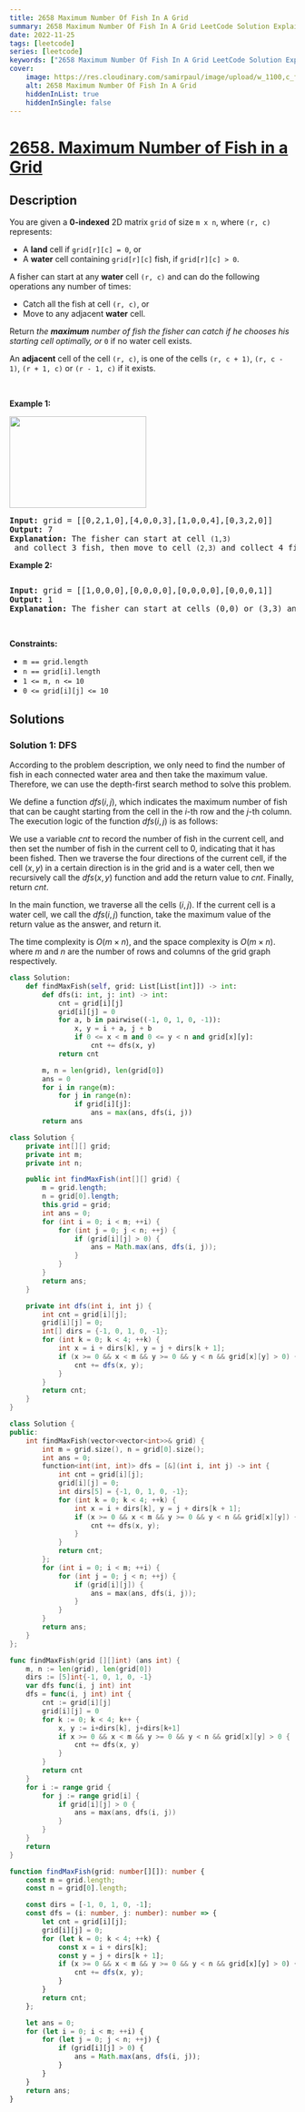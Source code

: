 ```yaml
---
title: 2658 Maximum Number Of Fish In A Grid
summary: 2658 Maximum Number Of Fish In A Grid LeetCode Solution Explained
date: 2022-11-25
tags: [leetcode]
series: [leetcode]
keywords: ["2658 Maximum Number Of Fish In A Grid LeetCode Solution Explained in all languages", "2658 Maximum Number Of Fish In A Grid", "LeetCode", "leetcode solution in Python3 C++ Java Go PHP Ruby Swift TypeScript Rust C# JavaScript C", "GeeksforGeeks", "InterviewBit", "Coding Ninjas", "HackerRank", "HackerEarth", "CodeChef", "TopCoder", "AlgoExpert", "freeCodeCamp", "Codeforces", "GitHub", "AtCoder", "Samir Paul"]
cover:
    image: https://res.cloudinary.com/samirpaul/image/upload/w_1100,c_fit,co_rgb:FFFFFF,l_text:Arial_75_bold:2658 Maximum Number Of Fish In A Grid - Solution Explained/problem-solving.webp
    alt: 2658 Maximum Number Of Fish In A Grid
    hiddenInList: true
    hiddenInSingle: false
---
```



# [2658. Maximum Number of Fish in a Grid](https://leetcode.com/problems/maximum-number-of-fish-in-a-grid)


## Description

<p>You are given a <strong>0-indexed</strong> 2D matrix <code>grid</code> of size <code>m x n</code>, where <code>(r, c)</code> represents:</p>

<ul>
	<li>A <strong>land</strong> cell if <code>grid[r][c] = 0</code>, or</li>
	<li>A <strong>water</strong> cell containing <code>grid[r][c]</code> fish, if <code>grid[r][c] &gt; 0</code>.</li>
</ul>

<p>A fisher can start at any <strong>water</strong> cell <code>(r, c)</code> and can do the following operations any number of times:</p>

<ul>
	<li>Catch all the fish at cell <code>(r, c)</code>, or</li>
	<li>Move to any adjacent <strong>water</strong> cell.</li>
</ul>

<p>Return <em>the <strong>maximum</strong> number of fish the fisher can catch if he chooses his starting cell optimally, or </em><code>0</code> if no water cell exists.</p>

<p>An <strong>adjacent</strong> cell of the cell <code>(r, c)</code>, is one of the cells <code>(r, c + 1)</code>, <code>(r, c - 1)</code>, <code>(r + 1, c)</code> or <code>(r - 1, c)</code> if it exists.</p>

<p>&nbsp;</p>
<p><strong class="example">Example 1:</strong></p>
<img alt="" src="https://spcdn.pages.dev/leetcode/problems/2658.Maximum%20Number%20of%20Fish%20in%20a%20Grid/images/example.png" style="width: 241px; height: 161px;" />
<pre>
<strong>Input:</strong> grid = [[0,2,1,0],[4,0,0,3],[1,0,0,4],[0,3,2,0]]
<strong>Output:</strong> 7
<strong>Explanation:</strong> The fisher can start at cell <code>(1,3)</code> and collect 3 fish, then move to cell <code>(2,3)</code>&nbsp;and collect 4 fish.
</pre>

<p><strong class="example">Example 2:</strong></p>
<img alt="" src="https://spcdn.pages.dev/leetcode/problems/2658.Maximum%20Number%20of%20Fish%20in%20a%20Grid/images/example2.png" />
<pre>
<strong>Input:</strong> grid = [[1,0,0,0],[0,0,0,0],[0,0,0,0],[0,0,0,1]]
<strong>Output:</strong> 1
<strong>Explanation:</strong> The fisher can start at cells (0,0) or (3,3) and collect a single fish. 
</pre>

<p>&nbsp;</p>
<p><strong>Constraints:</strong></p>

<ul>
	<li><code>m == grid.length</code></li>
	<li><code>n == grid[i].length</code></li>
	<li><code>1 &lt;= m, n &lt;= 10</code></li>
	<li><code>0 &lt;= grid[i][j] &lt;= 10</code></li>
</ul>

## Solutions

### Solution 1: DFS

According to the problem description, we only need to find the number of fish in each connected water area and then take the maximum value. Therefore, we can use the depth-first search method to solve this problem.

We define a function $dfs(i, j)$, which indicates the maximum number of fish that can be caught starting from the cell in the $i$-th row and the $j$-th column. The execution logic of the function $dfs(i, j)$ is as follows:

We use a variable $cnt$ to record the number of fish in the current cell, and then set the number of fish in the current cell to $0$, indicating that it has been fished. Then we traverse the four directions of the current cell, if the cell $(x, y)$ in a certain direction is in the grid and is a water cell, then we recursively call the $dfs(x, y)$ function and add the return value to $cnt$. Finally, return $cnt$.

In the main function, we traverse all the cells $(i, j)$. If the current cell is a water cell, we call the $dfs(i, j)$ function, take the maximum value of the return value as the answer, and return it.

The time complexity is $O(m \times n)$, and the space complexity is $O(m \times n)$. where $m$ and $n$ are the number of rows and columns of the grid graph respectively.

<!-- tabs:start -->

```python
class Solution:
    def findMaxFish(self, grid: List[List[int]]) -> int:
        def dfs(i: int, j: int) -> int:
            cnt = grid[i][j]
            grid[i][j] = 0
            for a, b in pairwise((-1, 0, 1, 0, -1)):
                x, y = i + a, j + b
                if 0 <= x < m and 0 <= y < n and grid[x][y]:
                    cnt += dfs(x, y)
            return cnt

        m, n = len(grid), len(grid[0])
        ans = 0
        for i in range(m):
            for j in range(n):
                if grid[i][j]:
                    ans = max(ans, dfs(i, j))
        return ans
```

```java
class Solution {
    private int[][] grid;
    private int m;
    private int n;

    public int findMaxFish(int[][] grid) {
        m = grid.length;
        n = grid[0].length;
        this.grid = grid;
        int ans = 0;
        for (int i = 0; i < m; ++i) {
            for (int j = 0; j < n; ++j) {
                if (grid[i][j] > 0) {
                    ans = Math.max(ans, dfs(i, j));
                }
            }
        }
        return ans;
    }

    private int dfs(int i, int j) {
        int cnt = grid[i][j];
        grid[i][j] = 0;
        int[] dirs = {-1, 0, 1, 0, -1};
        for (int k = 0; k < 4; ++k) {
            int x = i + dirs[k], y = j + dirs[k + 1];
            if (x >= 0 && x < m && y >= 0 && y < n && grid[x][y] > 0) {
                cnt += dfs(x, y);
            }
        }
        return cnt;
    }
}
```

```cpp
class Solution {
public:
    int findMaxFish(vector<vector<int>>& grid) {
        int m = grid.size(), n = grid[0].size();
        int ans = 0;
        function<int(int, int)> dfs = [&](int i, int j) -> int {
            int cnt = grid[i][j];
            grid[i][j] = 0;
            int dirs[5] = {-1, 0, 1, 0, -1};
            for (int k = 0; k < 4; ++k) {
                int x = i + dirs[k], y = j + dirs[k + 1];
                if (x >= 0 && x < m && y >= 0 && y < n && grid[x][y]) {
                    cnt += dfs(x, y);
                }
            }
            return cnt;
        };
        for (int i = 0; i < m; ++i) {
            for (int j = 0; j < n; ++j) {
                if (grid[i][j]) {
                    ans = max(ans, dfs(i, j));
                }
            }
        }
        return ans;
    }
};
```

```go
func findMaxFish(grid [][]int) (ans int) {
	m, n := len(grid), len(grid[0])
	dirs := [5]int{-1, 0, 1, 0, -1}
	var dfs func(i, j int) int
	dfs = func(i, j int) int {
		cnt := grid[i][j]
		grid[i][j] = 0
		for k := 0; k < 4; k++ {
			x, y := i+dirs[k], j+dirs[k+1]
			if x >= 0 && x < m && y >= 0 && y < n && grid[x][y] > 0 {
				cnt += dfs(x, y)
			}
		}
		return cnt
	}
	for i := range grid {
		for j := range grid[i] {
			if grid[i][j] > 0 {
				ans = max(ans, dfs(i, j))
			}
		}
	}
	return
}
```

```ts
function findMaxFish(grid: number[][]): number {
    const m = grid.length;
    const n = grid[0].length;

    const dirs = [-1, 0, 1, 0, -1];
    const dfs = (i: number, j: number): number => {
        let cnt = grid[i][j];
        grid[i][j] = 0;
        for (let k = 0; k < 4; ++k) {
            const x = i + dirs[k];
            const y = j + dirs[k + 1];
            if (x >= 0 && x < m && y >= 0 && y < n && grid[x][y] > 0) {
                cnt += dfs(x, y);
            }
        }
        return cnt;
    };

    let ans = 0;
    for (let i = 0; i < m; ++i) {
        for (let j = 0; j < n; ++j) {
            if (grid[i][j] > 0) {
                ans = Math.max(ans, dfs(i, j));
            }
        }
    }
    return ans;
}
```

<!-- tabs:end -->

<!-- end -->
